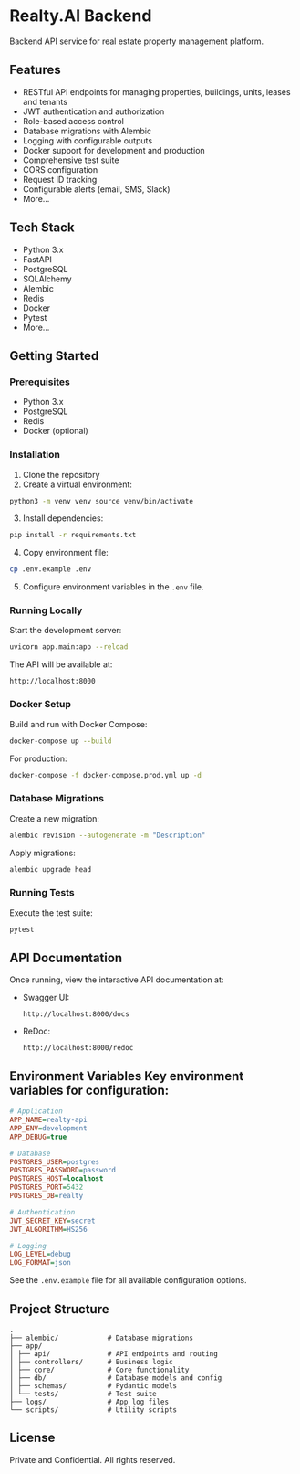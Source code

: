 # Realty.AI Backend

Backend API service for real estate property management platform.

## Features

- RESTful API endpoints for managing properties, buildings, units, leases and tenants
- JWT authentication and authorization
- Role-based access control
- Database migrations with Alembic
- Logging with configurable outputs
- Docker support for development and production
- Comprehensive test suite
- CORS configuration
- Request ID tracking
- Configurable alerts (email, SMS, Slack)
- More...

## Tech Stack

- Python 3.x
- FastAPI
- PostgreSQL
- SQLAlchemy
- Alembic
- Redis
- Docker
- Pytest
- More...

## Getting Started

### Prerequisites
- Python 3.x
- PostgreSQL
- Redis
- Docker (optional)

### Installation

1. Clone the repository
2. Create a virtual environment:
```sh
python3 -m venv venv source venv/bin/activate
```
3. Install dependencies:
```sh
pip install -r requirements.txt
```
4. Copy environment file:
```sh
cp .env.example .env
```
5. Configure environment variables in the `.env` file.

### Running Locally

Start the development server:

```sh
uvicorn app.main:app --reload
```

The API will be available at:

    http://localhost:8000

### Docker Setup

Build and run with Docker Compose:
```sh
docker-compose up --build
```

For production:
```sh
docker-compose -f docker-compose.prod.yml up -d
```

### Database Migrations

Create a new migration:
```sh
alembic revision --autogenerate -m "Description"
```

Apply migrations:
```sh
alembic upgrade head
```

### Running Tests

Execute the test suite:

```sh
pytest
```

## API Documentation

Once running, view the interactive API documentation at:
- Swagger UI:
    ```
    http://localhost:8000/docs
    ```

- ReDoc:
    ```
    http://localhost:8000/redoc
    ```

## Environment Variables Key environment variables for configuration:
```ini
# Application
APP_NAME=realty-api
APP_ENV=development
APP_DEBUG=true

# Database
POSTGRES_USER=postgres
POSTGRES_PASSWORD=password
POSTGRES_HOST=localhost
POSTGRES_PORT=5432
POSTGRES_DB=realty

# Authentication
JWT_SECRET_KEY=secret
JWT_ALGORITHM=HS256

# Logging
LOG_LEVEL=debug
LOG_FORMAT=json
```

See  the `.env.example` file for all available configuration options.

## Project Structure
```
.
├── alembic/            # Database migrations
├── app/
│ ├── api/              # API endpoints and routing
│ ├── controllers/      # Business logic
│ ├── core/             # Core functionality
│ ├── db/               # Database models and config
│ ├── schemas/          # Pydantic models
│ └── tests/            # Test suite
├── logs/               # App log files
└── scripts/            # Utility scripts
```

## License

Private and Confidential. All rights reserved.
